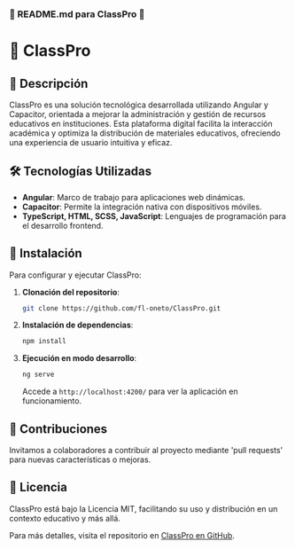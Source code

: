 ### 🌟 README.md para ClassPro 🌟

# 📘 ClassPro

## 📖 Descripción
ClassPro es una solución tecnológica desarrollada utilizando Angular y Capacitor, orientada a mejorar la administración y gestión de recursos educativos en instituciones. Esta plataforma digital facilita la interacción académica y optimiza la distribución de materiales educativos, ofreciendo una experiencia de usuario intuitiva y eficaz.

## 🛠️ Tecnologías Utilizadas
- **Angular**: Marco de trabajo para aplicaciones web dinámicas.
- **Capacitor**: Permite la integración nativa con dispositivos móviles.
- **TypeScript, HTML, SCSS, JavaScript**: Lenguajes de programación para el desarrollo frontend.

## 🚀 Instalación

Para configurar y ejecutar ClassPro:
1. **Clonación del repositorio**:
   ```bash
   git clone https://github.com/fl-oneto/ClassPro.git
   ```
2. **Instalación de dependencias**:
   ```bash
   npm install
   ```
3. **Ejecución en modo desarrollo**:
   ```bash
   ng serve
   ```
   Accede a `http://localhost:4200/` para ver la aplicación en funcionamiento.

## 🤝 Contribuciones
Invitamos a colaboradores a contribuir al proyecto mediante 'pull requests' para nuevas características o mejoras.

## 📄 Licencia
ClassPro está bajo la Licencia MIT, facilitando su uso y distribución en un contexto educativo y más allá.

Para más detalles, visita el repositorio en [ClassPro en GitHub](https://github.com/fl-oneto/ClassPro).

